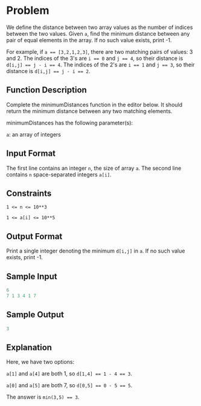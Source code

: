# Problem

We define the distance between two array values as the number of indices between the two values. Given `a`, find the minimum distance between any pair of equal elements in the array. If no such value exists, print -1.

For example, if `a == [3,2,1,2,3]`, there are two matching pairs of values: 3 and 2. The indices of the 3's are `i == 0` and `j == 4`, so their distance is `d[i,j] == j - i == 4`. The indices of the 2's are `i == 1` and `j == 3`, so their distance is `d[i,j] == j - i == 2`.

## Function Description

Complete the minimumDistances function in the editor below. It should return the minimum distance between any two matching elements.

minimumDistances has the following parameter(s):

`a`: an array of integers

## Input Format

The first line contains an integer `n`, the size of array `a`.
The second line contains `n` space-separated integers `a[i]`.

## Constraints
`1 <= n <= 10**3`

`1 <= a[i] <= 10**5`

## Output Format

Print a single integer denoting the minimum `d[i,j]` in `a`. If no such value exists, print -1.

## Sample Input

```javascript
6
7 1 3 4 1 7
```

## Sample Output

```javascript
3
```

## Explanation

Here, we have two options:

`a[1]` and `a[4]` are both 1, so `d[1,4] == 1 - 4 == 3`.

`a[0]` and `a[5]` are both 7, so `d[0,5] == 0 - 5 == 5`.

The answer is `min(3,5) == 3`.